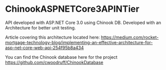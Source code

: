 # ChinookASPNETCore3APINTier
API developed with ASP.NET Core 3.0 using Chinook DB. Developed with an Architecture for better unit testing.

Article covering this architecture located here: https://medium.com/rocket-mortgage-technology-blog/implementing-an-effective-architecture-for-asp-net-core-web-api-254f95b8a434

You can find the Chinook database here for the project https://github.com/cwoodruff/ChinookDatabase

